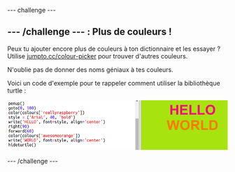 \--- challenge \---

## \--- /challenge \--- : Plus de couleurs !

Peux tu ajouter encore plus de couleurs à ton dictionnaire et les essayer ? Utilise <a href="http://jumpto.cc/colour-picker" target="_blank">jumpto.cc/colour-picker</a> pour trouver d'autres couleurs.

N'oublie pas de donner des noms géniaux à tes couleurs.

Voici un code d'exemple pour te rappeler comment utiliser la bibliothèque turtle :

![screenshot](images/colourful-challenge1.png)

\--- /challenge \---